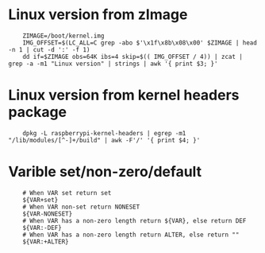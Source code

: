 # Linux version from zImage

```shell
    ZIMAGE=/boot/kernel.img
    IMG_OFFSET=$(LC_ALL=C grep -abo $'\x1f\x8b\x08\x00' $ZIMAGE | head -n 1 | cut -d ':' -f 1)
    dd if=$ZIMAGE obs=64K ibs=4 skip=$(( IMG_OFFSET / 4)) | zcat | grep -a -m1 "Linux version" | strings | awk '{ print $3; }'
```

# Linux version from kernel headers package

```shell
    dpkg -L raspberrypi-kernel-headers | egrep -m1 "/lib/modules/[^-]+/build" | awk -F'/' '{ print $4; }'
```

# Varible set/non-zero/default

```shell
    # When VAR set return set
    ${VAR+set}
    # When VAR non-set return NONESET
    ${VAR-NONESET}
    # When VAR has a non-zero length return ${VAR}, else return DEF
    ${VAR:-DEF}
    # When VAR has a non-zero length return ALTER, else return ""
    ${VAR:+ALTER}
```
